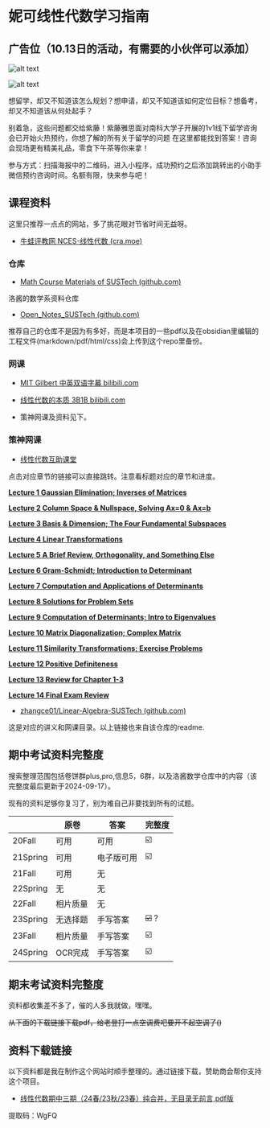 # 妮可线性代数学习指南

## 广告位（10.13日的活动，有需要的小伙伴可以添加）

![alt text](psc.jpg)

![alt text](psc2.png)

想留学，却又不知道该怎么规划？想申请，却又不知道该如何定位目标？想备考，却又不知道该从何处起手？

别着急，这些问题都交给紫藤！紫藤雅思面对南科大学子开展的1v1线下留学咨询会已开始火热预约，你想了解的所有关于留学的问题 在这里都能找到答案！咨询会现场更有精美礼品，零食下午茶等你来拿！

参与方式：扫描海报中的二维码，进入小程序，成功预约之后添加跳转出的小助手微信预约咨询时间。名额有限，快来参与吧！


## 课程资料

这里只推荐一点点的网站，多了挑花眼对节省时间无益呀。

- [牛蛙评教网 NCES-线性代数 (cra.moe)](https://nces.cra.moe/course/7205/)

### 仓库

- [Math Course Materials of SUSTech (github.com)](https://github.com/LunaQu4kez/SUSTech_Math_Course_Materials)

洛酱的数学系资料仓库

- [Open_Notes_SUSTech (github.com)](https://github.com/LIUBINfighter/Open_Notes_SUSTech)

推荐自己的仓库不是因为有多好，而是本项目的一些pdf以及在obsidian里编辑的工程文件(markdown/pdf/html/css)会上传到这个repo里备份。

### 网课

- [MIT Gilbert 中英双语字幕 bilibili.com](https://www.bilibili.com/video/BV1zx411g7gq/?spm_id_from=333.337.search-card.all.click&vd_source=8bff7cdac17c4bc79b5b5163a742ba14)

- [线性代数的本质 3B1B bilibili.com](https://www.bilibili.com/video/BV1Ys411k7yQ/?spm_id_from=333.337.search-card.all.click&vd_source=8bff7cdac17c4bc79b5b5163a742ba14)

- 策神网课及资料见下。

### 策神网课

- [线性代数互助课堂](https://www.bilibili.com/video/BV1cD4y117m9/?spm_id_from=333.788&vd_source=8bff7cdac17c4bc79b5b5163a742ba14)

点击对应章节的链接可以直接跳转。注意看标题对应的章节和进度。

[**Lecture 1 Gaussian Elimination; Inverses of Matrices**](https://www.bilibili.com/video/BV1P3411L7zd)

[**Lecture 2 Column Space & Nullspace, Solving Ax=0 & Ax=b**](https://www.bilibili.com/video/BV1CZ4y1z7b7)

[**Lecture 3 Basis & Dimension; The Four Fundamental Subspaces**](https://www.bilibili.com/video/BV1zi4y1r7oz)

[**Lecture 4 Linear Transformations**](https://www.bilibili.com/video/BV1rq4y1Y7mF)

[**Lecture 5 A Brief Review, Orthogonality, and Something Else**](https://www.bilibili.com/video/BV1n94y1Z7HU)

[**Lecture 6 Gram-Schmidt; Introduction to Determinant**](https://www.bilibili.com/video/BV16Y4y1e7gW)

[**Lecture 7 Computation and Applications of Determinants**](https://www.bilibili.com/video/BV1va411v7m2)

[**Lecture 8 Solutions for Problem Sets**](https://www.bilibili.com/video/BV1mS4y1h7mB)

[**Lecture 9 Computation of Determinants; Intro to Eigenvalues**](https://www.bilibili.com/video/BV1Lr4y1n7kW)

[**Lecture 10 Matrix Diagonalization; Complex Matrix**](https://www.bilibili.com/video/BV1pr4y1t7EW)

[**Lecture 11 Similarity Transformations; Exercise Problems**](https://www.bilibili.com/video/BV1UY4y1z7Cz)

[**Lecture 12 Positive Definiteness**](https://www.bilibili.com/video/BV1NF41157Vr)

[**Lecture 13 Review for Chapter 1-3**](https://www.bilibili.com/video/BV16S4y1q79i)

[**Lecture 14 Final Exam Review**](https://www.bilibili.com/video/BV1hB4y1S7pG)

- [zhangce01/Linear-Algebra-SUSTech (github.com)](https://github.com/zhangce01/Linear-Algebra-SUSTech?tab=readme-ov-file#linear-algebra-sustech)

这是对应的讲义和网课目录。以上链接也来自该仓库的readme.


## 期中考试资料完整度

搜索整理范围包括卷饼群plus,pro,信息5，6群，以及洛酱数学仓库中的内容（该完整度最后更新于2024-09-17）。

现有的资料足够你复习了，别为难自己非要找到所有的试题。

|          | 原卷                                | 答案                                      | 完整度         |
| -------- | --------------------------------- | --------------------------------------- | ----------- |
| 20Fall   | 可用           | 可用           | ☑️          |
| 21Spring | 可用      | 电子版可用 | ☑️          |
| 21Fall   | 可用            | 无                                    |             |
| 22Spring | 无                                 | 无                                       |             |
| 22Fall   | 相片质量| 无                                |             |
| 23Spring | 无选择题                              | 手写答案    | ~~☑️~~     ?     |
| 23Fall   | 相片质量                              | 手写答案            | ☑️          |
| 24Spring | OCR完成                             | 手写答案                                    | ☑️|

## 期末考试资料完整度

资料都收集差不多了，催的人多我就做，嘿嘿。

~~从下面的下载链接下载pdf，给老登打一点空调费吧要开不起空调了()~~

## 资料下载链接

以下资料都是我在制作这个网站时顺手整理的。通过链接下载，赞助商会帮你支持这个项目。

- [线性代数期中三期（24春/23秋/23春）纯合并，无目录无前言,pdf版](https://pan.quark.cn/s/70ca7b0d2eaf)

提取码：WgFQ
